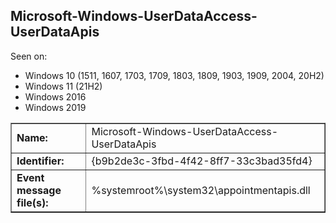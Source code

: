 ## Microsoft-Windows-UserDataAccess-UserDataApis

Seen on:
* Windows 10 (1511, 1607, 1703, 1709, 1803, 1809, 1903, 1909, 2004, 20H2)
* Windows 11 (21H2)
* Windows 2016
* Windows 2019

<table border="1" class="docutils">
  <tbody>
    <tr>
      <td><b>Name:</b></td>
      <td>Microsoft-Windows-UserDataAccess-UserDataApis</td>
    </tr>
    <tr>
      <td><b>Identifier:</b></td>
      <td>{b9b2de3c-3fbd-4f42-8ff7-33c3bad35fd4}</td>
    </tr>
    <tr>
      <td><b>Event message file(s):</b></td>
      <td>%systemroot%\system32\appointmentapis.dll</td>
    </tr>
  </tbody>
</table>

&nbsp;


